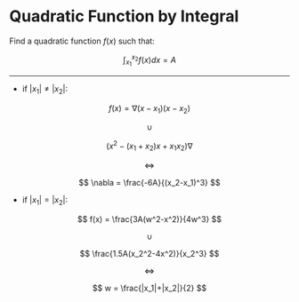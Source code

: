# Quadratic Function by Integral

Find a quadratic function $f(x)$ such that:

$$
\int_{x_1}^{x_2} f(x) dx = A
$$

----

- if $|x_1| \neq |x_2|$:

  
$$
f(x) = \nabla(x-x_1)(x-x_2)
$$

$$
\cup
$$

$$
(x^2-(x_1+x_2)x+x_1x_2)\nabla
$$

$$
\iff
$$

$$
\nabla = \frac{-6A}{(x_2-x_1)^3}
$$

- if $|x_1| = |x_2|$:

$$
f(x) = \frac{3A(w^2-x^2)}{4w^3}
$$

$$
\cup
$$

$$
\frac{1.5A(x_2^2-4x^2)}{x_2^3}
$$

$$
\iff
$$

$$
w = \frac{|x_1|+|x_2|}{2}
$$
